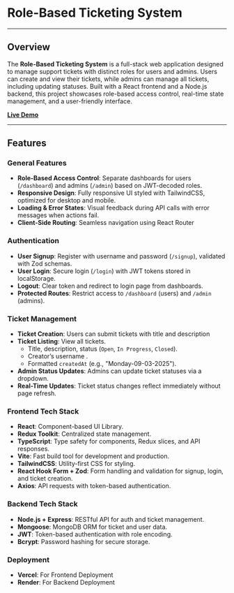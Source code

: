 # Role-Based Ticketing System

---

## Overview

The **Role-Based Ticketing System** is a full-stack web application designed to manage support tickets with distinct roles for users and admins. Users can create and view their tickets, while admins can manage all tickets, including updating statuses. Built with a React frontend and a Node.js backend, this project showcases role-based access control, real-time state management, and a user-friendly interface.

**[Live Demo](https://ticketing-system-malike.vercel.app/)**

---

## Features

### General Features
- **Role-Based Access Control**: Separate dashboards for users (`/dashboard`) and admins (`/admin`) based on JWT-decoded roles.
- **Responsive Design**: Fully responsive UI styled with TailwindCSS, optimized for desktop and mobile.
- **Loading & Error States**: Visual feedback during API calls with error messages when actions fail.
- **Client-Side Routing**: Seamless navigation using React Router

### Authentication
- **User Signup**: Register with username and password (`/signup`), validated with Zod schemas.
- **User Login**: Secure login (`/login`) with JWT tokens stored in localStorage.
- **Logout**: Clear token and redirect to login page from dashboards.
- **Protected Routes**: Restrict access to `/dashboard` (users) and `/admin` (admins).

### Ticket Management
- **Ticket Creation**: Users can submit tickets with title and description 
- **Ticket Listing**: View all tickets.
  - Title, description, status (`Open`, `In Progress`, `Closed`).
  - Creator’s username .
  - Formatted `createdAt` (e.g., "Monday-09-03-2025").
- **Admin Status Updates**: Admins can update ticket statuses via a dropdown.
- **Real-Time Updates**: Ticket status changes reflect immediately without page refresh.

### Frontend Tech Stack
- **React**: Component-based UI Library.
- **Redux Toolkit**: Centralized state management.
- **TypeScript**: Type safety for components, Redux slices, and API responses.
- **Vite**: Fast build tool for development and production.
- **TailwindCSS**: Utility-first CSS for styling.
- **React Hook Form + Zod**: Form handling and validation for signup, login, and ticket creation.
- **Axios**: API requests with token-based authentication.

### Backend Tech Stack
- **Node.js + Express**: RESTful API for auth and ticket management.
- **Mongoose**: MongoDB ORM for ticket and user data.
- **JWT**: Token-based authentication with role encoding.
- **Bcrypt**: Password hashing for secure storage.

### Deployment
- **Vercel**: For Frontend Deployment
- **Render**: For Backend Deployment
  
